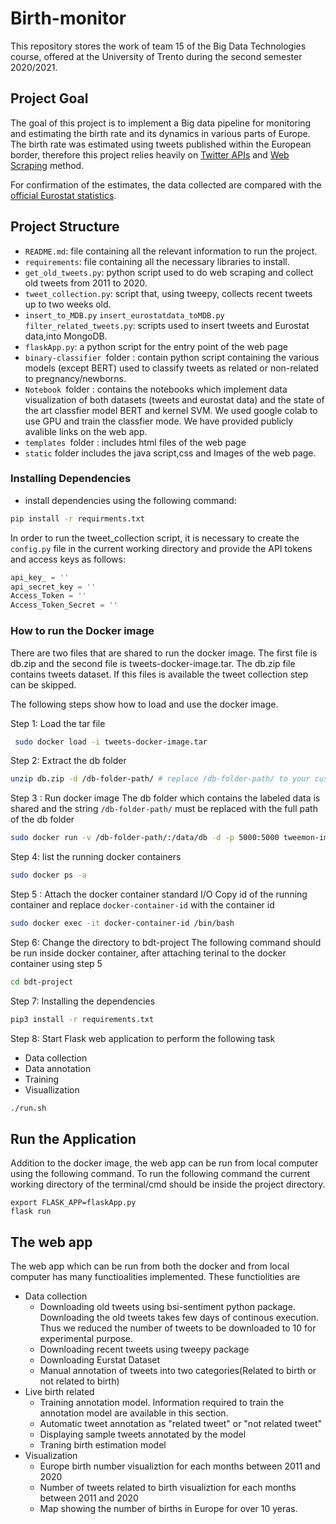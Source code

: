 
# Birth-monitor

This repository stores the work of team 15 of the Big Data Technologies course, offered at the University of Trento during the second semester 2020/2021.

## Project Goal
The goal of this project is to implement a Big data pipeline for monitoring and estimating the birth rate and its dynamics in various parts of Europe.
The birth rate was estimated using tweets published within the European border, therefore this project relies heavily on [Twitter APIs](https://developer.twitter.com/en/docs/twitter-api) and [Web Scraping](https://pypi.org/project/bsi-sentiment/) method.

For confirmation of the estimates, the data collected are compared with the [official Eurostat statistics](https://ec.europa.eu/eurostat/databrowser/product/view/tps00204?lang=en).

## Project Structure
- `README.md`: file containing all the relevant information to run the project.
- `requirements`: file containing all the necessary libraries to install.
- `get_old_tweets.py`: python script used to do web scraping and collect old tweets from 2011 to 2020.
- `tweet_collection.py`: script that, using tweepy, collects recent tweets up to two weeks old.
- `insert_to_MDB.py` `insert_eurostatdata_toMDB.py ` `filter_related_tweets.py`: scripts used to insert tweets and Eurostat data,into MongoDB.
- `flaskApp.py`: a python script for the entry point of the web page 
- `binary-classifier `folder : contain python script containing the various models (except BERT) used to classify tweets as related or non-related to pregnancy/newborns.
- `Notebook `folder : contains the notebooks which implement data visualization of both  datasets (tweets and eurostat data) and the state of the art classfier model BERT and  kernel SVM. We used google colab to use GPU and train the classfier mode. We have provided publicly avalible links on the web app. 
- `templates `folder : includes html files of the web page
- `static` folder includes the java script,css and Images of the web page.


### Installing Dependencies 

* install dependencies using the following  command:

```bash
pip install -r requirments.txt
```


In order to run the tweet_collection script, it is necessary to create the `config.py` file in the current working directory and provide the API tokens and access keys as follows:

```python
api_key_ = ''
api_secret_key = ''
Access_Token = ''
Access_Token_Secret = ''
```
### How to run the Docker image
There are two files that are shared to run the docker image. The first file is db.zip and the second file is tweets-docker-image.tar. The db.zip file contains tweets dataset. If this files is available the tweet collection step can be skipped. 

The following steps show how to load and use the docker image.

Step 1: Load the tar file 
```bash
 sudo docker load -i tweets-docker-image.tar
```
Step 2: Extract the db folder
```bash 
unzip db.zip -d /db-folder-path/ # replace /db-folder-path/ to your custom path which should be set on the next step
```

Step 3 : Run docker image 
The db folder which contains the labeled data is shared and the string `/db-folder-path/` must be replaced with the full path of the db folder
```bash 
sudo docker run -v /db-folder-path/:/data/db -d -p 5000:5000 tweemon-image:v4
```
Step 4: list the running docker containers
```bash
sudo docker ps -a
```
Step 5 : Attach the docker container standard I/O
Copy id of the running container and replace `docker-container-id` with the container id
```bash
sudo docker exec -it docker-container-id /bin/bash
```
Step 6: Change the directory to bdt-project
The following command should be run inside docker container, after attaching terinal to the docker container using step 5
```bash
cd bdt-project
```

Step 7: Installing the dependencies
```bash 
pip3 install -r requirements.txt
```
Step 8: Start Flask web application to perform the following task
* Data collection
* Data annotation
* Training 
* Visuallization

```bash
./run.sh
```

## Run the Application


Addition to the docker image, the web app can be run from local computer using the following command. To run the following command the current working directory of the terminal/cmd should be inside the project directory.

```
export FLASK_APP=flaskApp.py
flask run
```


## The web app

The web app which can be run from both the docker and from local computer has many functioalities implemented. These functiolities are

* Data collection
    * Downloading old tweets using bsi-sentiment python package. Downloading the old tweets takes few days of continous execution. Thus we reduced the number of tweets to be downloaded to 10 for experimental purpose. 
    * Downloading recent tweets using tweepy package
    * Downloading Eurstat Dataset
    * Manual annotation of tweets into two categories(Related to birth or not related to birth)
* Live birth related 
    * Training annotation model. Information required to train the annotation model are available in this section.
    * Automatic tweet annotation as "related tweet" or "not related tweet"
    * Displaying sample tweets annotated by the model
    * Traning birth estimation model
* Visualization
    * Europe birth number visualiztion for each months between 2011 and 2020
    * Number of tweets related to birth visualiztion for each months between 2011 and 2020
    * Map showing the number of births in Europe for over 10 yeras.